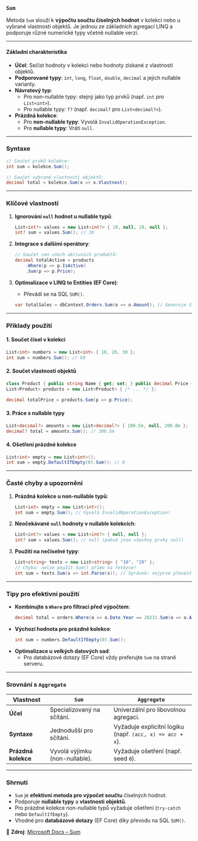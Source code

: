 ﻿
### **`Sum`**  

Metoda `Sum` slouží k **výpočtu součtu číselných hodnot** v kolekci nebo u vybrané vlastnosti objektů. Je jednou ze základních agregací LINQ a podporuje různé numerické typy včetně nullable verzí.

---

#### **Základní charakteristika**  

- **Účel**: Sečíst hodnoty v kolekci nebo hodnoty získané z vlastnosti objektů.  
- **Podporované typy**: `int`, `long`, `float`, `double`, `decimal` a jejich nullable varianty.  
- **Návratový typ**:  
  - Pro non-nullable typy: stejný jako typ prvků (např. `int` pro `List<int>`).  
  - Pro nullable typy: `T?` (např. `decimal?` pro `List<decimal?>`).  
- **Prázdná kolekce**:  
  - Pro **non-nullable typy**: Vyvolá `InvalidOperationException`.  
  - Pro **nullable typy**: Vrátí `null`.  

---

### **Syntaxe**  

```csharp
// Součet prvků kolekce:
int sum = kolekce.Sum();

// Součet vybrané vlastnosti objektů:
decimal total = kolekce.Sum(x => x.Vlastnost);
```

---

### **Klíčové vlastnosti**  

1. **Ignorování `null` hodnot u nullable typů**:  
   ```csharp
   List<int?> values = new List<int?> { 10, null, 20, null };
   int? sum = values.Sum(); // 30
   ```

2. **Integrace s dalšími operátory**:  
   ```csharp
   // Součet cen všech aktivních produktů:
   decimal totalActive = products
       .Where(p => p.IsActive)
       .Sum(p => p.Price);
   ```

3. **Optimalizace v LINQ to Entities (EF Core)**:  
   - Převádí se na SQL `SUM()`.  
   ```csharp
   var totalSales = dbContext.Orders.Sum(o => o.Amount); // Generuje SQL: SELECT SUM(Amount) FROM Orders
   ```

---

### **Příklady použití**  

#### **1. Součet čísel v kolekci**  

```csharp
List<int> numbers = new List<int> { 10, 20, 30 };
int sum = numbers.Sum(); // 60
```

#### **2. Součet vlastnosti objektů**  

```csharp
class Product { public string Name { get; set; } public decimal Price { get; set; } }
List<Product> products = new List<Product> { /* ... */ };

decimal totalPrice = products.Sum(p => p.Price);
```

#### **3. Práce s nullable typy**  

```csharp
List<decimal?> amounts = new List<decimal?> { 100.5m, null, 200.0m };
decimal? total = amounts.Sum(); // 300.5m
```

#### **4. Ošetření prázdné kolekce**  

```csharp
List<int> empty = new List<int>();
int sum = empty.DefaultIfEmpty(0).Sum(); // 0
```

---

### **Časté chyby a upozornění**  

1. **Prázdná kolekce u non-nullable typů**:  
   ```csharp
   List<int> empty = new List<int>();
   int sum = empty.Sum(); // Vyvolá InvalidOperationException!
   ```

2. **Neočekávané `null` hodnoty v nullable kolekcích**:  
   ```csharp
   List<int?> values = new List<int?> { null, null };
   int? sum = values.Sum(); // null (pokud jsou všechny prvky null)
   ```

3. **Použití na nečíselné typy**:  
   ```csharp
   List<string> texts = new List<string> { "10", "20" };
   // Chyba: nelze použít Sum() přímo na řetězce!
   int sum = texts.Sum(s => int.Parse(s)); // Správně: nejprve převést na čísla
   ```

---

### **Tipy pro efektivní použití**  

- **Kombinujte s `Where` pro filtraci před výpočtem**:  
  ```csharp
  decimal total = orders.Where(o => o.Date.Year == 2023).Sum(o => o.Amount);
  ```
- **Výchozí hodnota pro prázdné kolekce**:  
  ```csharp
  int sum = numbers.DefaultIfEmpty(0).Sum();
  ```
- **Optimalizace u velkých datových sad**:  
  - Pro databázové dotazy (EF Core) vždy preferujte `Sum` na straně serveru.  

---

### **Srovnání s `Aggregate`**  

| Vlastnost               | **`Sum`**                               | **`Aggregate`**                       |
|-------------------------|-----------------------------------------|----------------------------------------|
| **Účel**                | Specializovaný na sčítání.              | Univerzální pro libovolnou agregaci.   |
| **Syntaxe**             | Jednodušší pro sčítání.                 | Vyžaduje explicitní logiku (např. `(acc, x) => acc + x`). |
| **Prázdná kolekce**     | Vyvolá výjimku (non-nullable).          | Vyžaduje ošetření (např. seed `0`).    |

---

### **Shrnutí**  

- `Sum` je **efektivní metoda pro výpočet součtu** číselných hodnot.  
- Podporuje **nullable typy** a **vlastnosti objektů**.  
- Pro prázdné kolekce non-nullable typů vyžaduje ošetření (`try-catch` nebo `DefaultIfEmpty`).  
- Vhodné pro **databázové dotazy** (EF Core) díky převodu na SQL `SUM()`.  

📖 **Zdroj**: [Microsoft Docs – Sum](https://learn.microsoft.com/cs-cz/dotnet/api/system.linq.enumerable.sum)
